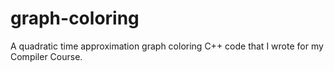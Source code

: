 graph-coloring
==============

A quadratic time approximation graph coloring C++ code that I wrote for my Compiler Course.